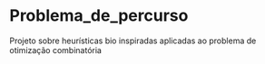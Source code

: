 # Problema_de_percurso
Projeto sobre heurísticas bio inspiradas aplicadas ao problema de otimização combinatória
